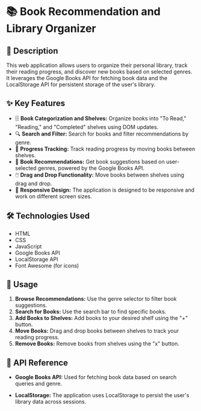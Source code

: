 # 📚 Book Recommendation and Library Organizer

## 📖 Description

This web application allows users to organize their personal library, track their reading progress, and discover new books based on selected genres. It leverages the Google Books API for fetching book data and the LocalStorage API for persistent storage of the user's library.

## ✨ Key Features

- 🗄️ **Book Categorization and Shelves:** Organize books into "To Read," "Reading," and "Completed" shelves using DOM updates.
- 🔍 **Search and Filter:**  Search for books and filter recommendations by genre.
- 🚀 **Progress Tracking:**  Track reading progress by moving books between shelves.
- 🌟 **Book Recommendations:**  Get book suggestions based on user-selected genres, powered by the Google Books API.
- 🖱️ **Drag and Drop Functionality:**  Move books between shelves using drag and drop.
- 📱 **Responsive Design:**  The application is designed to be responsive and work on different screen sizes.

## 🛠️ Technologies Used

-   HTML
-   CSS
-   JavaScript
-   Google Books API
-   LocalStorage API
-   Font Awesome (for icons)

## 🚀 Usage

1.  **Browse Recommendations:** Use the genre selector to filter book suggestions.
2.  **Search for Books:** Use the search bar to find specific books.
3.  **Add Books to Shelves:** Add books to your desired shelf using the "+" button.
4.  **Move Books:** Drag and drop books between shelves to track your reading progress.
5.  **Remove Books:** Remove books from shelves using the "x" button.

## 🔗 API Reference

-   **Google Books API:** Used for fetching book data based on search queries and genre.

-   **LocalStorage:** The application uses LocalStorage to persist the user's library data across sessions.
